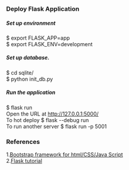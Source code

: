 ### Deploy Flask Application
##### Set up environment     
$ export FLASK_APP=app     
$ export FLASK_ENV=development     

##### Set up database.    
$ cd sqlite/    
$ python init_db.py    

##### Run the application
$ flask run    
Open the URL at http://127.0.0.1:5000/    
To hot deploy $ flask --debug run     
To run another server $ flask run -p 5001     




### References
1.[Bootstrap framework for html/CSS/Java Script](https://getbootstrap.com/)     
2.[Flask tutorial](https://www.digitalocean.com/community/tutorials/how-to-make-a-web-application-using-flask-in-python-3)     